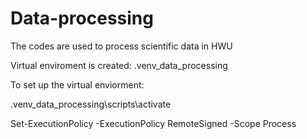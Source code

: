 # Data-processing
The codes are used to process scientific data in HWU

Virtual enviroment is created:
.venv_data_processing 

To set up the virtual enviorment:

.venv_data_processing\scripts\activate

Set-ExecutionPolicy -ExecutionPolicy RemoteSigned -Scope Process
